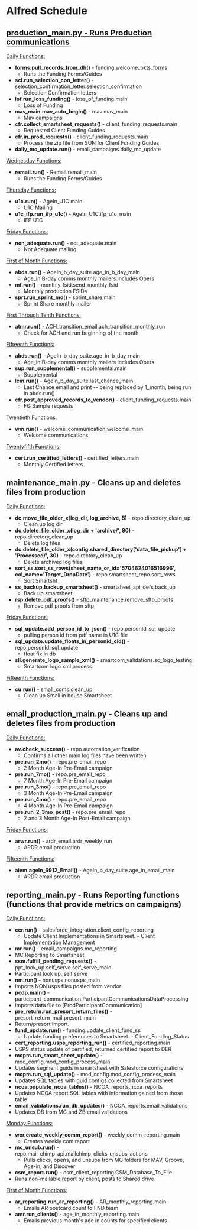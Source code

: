 # Alfred Schedule

## <u> __production_main.py__ - Runs Production communications </u>

<ins>Daily Functions:</ins>
* __forms.pull_records_from_db()__ - funding.welcome_pkts_forms
  * Runs the Funding Forms/Guides
* __scl.run_selection_con_letter()__ - selection_confirmation_letter.selection_confirmation
  * Selection Confirmation letters
* __lof.run_loss_funding()__ - loss_of_funding.main
  * Loss of Funding
* __mav_main.mav_auto_begin()__ - mav.mav_main
  * Mav campaigns
* __cfr.collect_smartsheet_requests()__ - client_funding_requests.main
  * Requested Client Funding Guides
* __cfr.in_prod_requests()__ - client_funding_requests.main 
  * Process the zip file from SUN for Client Funding Guides
* __daily_mc_update.run()__ - email_campaigns.daily_mc_update

<ins>Wednesday Functions:</ins>
* __remail.run()__ - Remail.remail_main
   * Runs the Funding Forms/Guides
 
<ins>Thursday Functions:</ins>
* __u1c.run()__ - AgeIn_U1C.main
   * U1C Mailing
* __u1c_ifp.run_ifp_u1c()__ - AgeIn_U1C.ifp_u1c_main
   * IFP U1C

<ins>Friday Functions:</ins>
* __non_adequate.run()__ - not_adequate.main
   * Not Adequate mailing

<ins>First of Month Functions:</ins>
* __abds.run()__ - AgeIn_b_day_suite.age_in_b_day_main
   * Age_in B-day comms monthly mailers includes Opers
* __mf.run()__ - monthly_fsid.send_monthly_fsid
   * Monthly production FSIDs
* __sprt.run_sprint_mo()__ - sprint_share.main
   * Sprint Share monthly mailer

<ins>First Through Tenth Functions:</ins>
* __atmr.run()__ - ACH_transition_email.ach_transition_monthly_run
   * Check for ACH and run beginning of the month

<ins>Fifteenth Functions:</ins>
* __abds.run()__ - AgeIn_b_day_suite.age_in_b_day_main
   * Age_in B-day comms monthly mailers includes Opers
* __sup.run_supplemental()__ - supplemental.main 
   * Supplemental
* __lcm.run()__ - AgeIn_b_day_suite.last_chance_main
   * Last Chance email and print -- being replaced by 1_month, being run in abds.run()
* __cfr.post_approved_records_to_vendor()__ - client_funding_requests.main
   * FG Sample requests

<ins>Twentieth Functions:</ins>
* __wm.run()__ - welcome_communication.welcome_main
   * Welcome communications

<ins>Twentyfifth Functions:</ins>
* __cert.run_certified_letters()__ - certified_letters.main
   * Monthly Certified letters

## __maintenance_main.py__ - Cleans up and deletes files from production

<ins>Daily Functions:</ins>
* __dc.move_file_older_x(log_dir, log_archive, 5)__ - repo.directory_clean_up
  * Clean up log dir
* __dc.delete_file_older_x(log_dir + 'archive/', 90)__ - repo.directory_clean_up
  * Delete log files
* __dc.delete_file_older_x(config.shared_directory['data_file_pickup'] + 'Processed/', 30)__ - repo.directory_clean_up
  * Delete archived log files
* __sort_ss.sort_ss_rows(sheet_name_or_id='5704624016516996', col_name='Target_DropDate')__ - repo.smartsheet_repo.sort_rows
  * Sort Smartsht
* __ss_backup.backup_smartsheet()__ - smartsheet_api_defs.back_up
  * Back up smartsheet
* __rsp.delete_pdf_proofs()__ - sftp_maintenance.remove_sftp_proofs 
  * Remove pdf proofs from sftp

<ins>Friday Functions:</ins>
* __sql_update.add_person_id_to_json()__ - repo.personId_sql_update
   * pulling person id from pdf name in U1C file
* __sql_update.update_floats_in_personid_cid()__ - repo.personId_sql_update
   * float fix in db
* __sll.generate_logo_sample_xml()__ - smartcom_validations.sc_logo_testing
   * Smartcom logo xml process

<ins>Fifteenth Functions:</ins>
* __cu.run()__ - small_coms.clean_up
   * Clean up Small in house Smartsheet

## __email_production_main.py__ - Cleans up and deletes files from production

<ins>Daily Functions:</ins>
* __av.check_success()__ - repo.automation_verification
  * Confirms all other main log files have been written
* __pre.run_2mo()__ - repo.pre_email_repo
  * 2 Month Age-In Pre-Email campaign
* __pre.run_7mo()__ - repo.pre_email_repo
  * 7 Month Age-In Pre-Email campaign
* __pre.run_3mo()__ - repo.pre_email_repo
  * 3 Month Age-In Pre-Email campaign
* __pre.run_4mo()__ - repo.pre_email_repo
  * 4 Month Age-In Pre-Email campaign
* __pre.run_2_3mo_post()__ - repo.pre_email_repo
  * 2 and 3 Month Age-In Post-Email campaign

<ins>Friday Functions:</ins>
* __arwr.run()__ - ardr_email.ardr_weekly_run
  * ARDR email production

<ins>Fifteenth Functions:</ins>
* __aiem.ageIn_6912_Email()__ - AgeIn_b_day_suite.age_in_email_main
  * ARDR email production

## __reporting_main.py__ - Runs Reporting functions (functions that provide metrics on campaigns)

<ins>Daily Functions:</ins>
* __ccr.run()__ - salesforce_integration.client_config_reporting
  * Update Client Implementations in Smartsheet. - Client Implementation Management
* __mr.run()__ - email_campaigns.mc_reporting
 * MC Reporting to Smartsheet
* __ssm.fulfill_pending_requests()__ - ppt_look_up.self_serve.self_serve_main
 * Participant look up, self serve
* __nm.run()__ - nonusps.nonusps_main
 * Imports NON usps files posted from vendor
* __pcdp.main()__ - participant_communication.ParticipantCommunicationsDataProcessing
 * Imports data file to [ProdParticipantCommunication]
* __pre_return.run_presort_return_files()__ - presort_return_mail.presort_main
 * Return/presort import.
* __fund_update.run()__ - funding.update_client_fund_ss
  * Update funding preferences to Smartsheet. - Client_Funding_Status
* __cert_reporting.usps_reporting_run()__ - certified_reporting.main
 * USPS status update of certified, returned certified report to DER
* __mcpm.run_smart_sheet_update()__ - mod_config.mod_config_process_main
 * Updates segment guids in smartsheet with Salesforce configurations
* __mcpm.run_sql_update()__ - mod_config.mod_config_process_main
 * Updates SQL tables with guid configs collected from Smartsheet
* __ncoa.populate_ncoa_tables()__ - NCOA_reports.ncoa_reports
 * Updates NCOA report SQL tables with information gained from those table
* __email_validations.run_db_updates()__ - NCOA_reports.email_validations
 * Updates DB from MC and ZB email validations


<ins>Monday Functions:</ins>
* __wcr.create_weekly_comm_report()__ - weekly_comm_reporting.main
  * Creates weekly com report
* __mc_unsub.run()__ - repo.mail_chimp_api.mailchimp_clicks_unsubs_actions
  * Pulls clicks, opens, and unsubs from MC folders for MAV, Groove, Age-in, and Discover
 * __csm_report.run()__ - csm_client_reporting.CSM_Database_To_File
  * Runs non-mailable report by client, posts to Shared drive
 
<ins>First of Month Functions:</ins>
* __ar_reporting.run_ar_reporting()__ - AR_monthly_reporting.main
  * Emails AR postcard count to FND team
* __amr.run_clients()__ - age_in_monthly_reporting.main
  * Emails previous month's age in counts for specified clients
